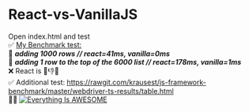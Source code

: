 # React-vs-VanillaJS
Open index.html and test <br/>
✅ <ins>My Benchmark test:</ins> <br/>
🥇 ***adding 1000 rows // react=41ms, vanilla=0ms*** <br/>
🥇 ***adding 1 row to the top of the 6000 list // react=178ms, vanilla=1ms*** <br/>
❌ React is 💩👎😁  <br/>
✅ Additional test: https://rawgit.com/krausest/js-framework-benchmark/master/webdriver-ts-results/table.html <br/>
🙈🎥
[![Everything Is AWESOME](https://images2.imgbox.com/2a/9b/3rGgjcte_o.png)](https://www.youtube.com/watch?v=HyWYpM_S-2c "React for the Haters in 100 Seconds")
